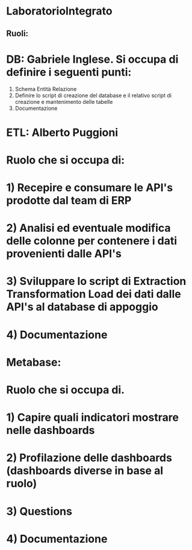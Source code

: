 # LaboratorioIntegrato

##  Ruoli:
# DB: Gabriele Inglese. Si occupa di definire i seguenti punti:
1) Schema Entità Relazione
2) Definire lo script di creazione del database e il relativo script di creazione e mantenimento delle tabelle
3) Documentazione

# ETL: Alberto Puggioni
# Ruolo che si occupa di:
# 1) Recepire e consumare le API's prodotte dal team di ERP
# 2) Analisi ed eventuale modifica delle colonne per contenere i dati provenienti dalle API's
# 3) Sviluppare lo script di Extraction Transformation Load dei dati dalle API's al database di appoggio
# 4) Documentazione

# Metabase:
# Ruolo che si occupa di.
# 1) Capire quali indicatori mostrare nelle dashboards
# 2) Profilazione delle dashboards (dashboards diverse in base al ruolo)
# 3) Questions
# 4) Documentazione
